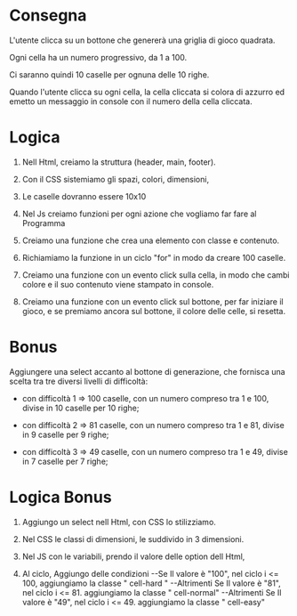 # Consegna

L'utente clicca su un bottone che genererà una griglia di gioco quadrata.

Ogni cella ha un numero progressivo, da 1 a 100.

Ci saranno quindi 10 caselle per ognuna delle 10 righe.

Quando l'utente clicca su ogni cella, la cella cliccata si colora di azzurro ed emetto un messaggio in console con il numero della cella cliccata.

# Logica

1. Nell Html, creiamo la struttura (header, main, footer).

2. Con il CSS sistemiamo gli spazi, colori, dimensioni,

3. Le caselle dovranno essere 10x10 

4. Nel Js creiamo funzioni per ogni azione che vogliamo far fare al Programma

5. Creiamo una funzione che crea una elemento con classe e contenuto.

6. Richiamiamo la funzione in un ciclo "for" in modo da creare 100 caselle.

7. Creiamo una funzione con un evento click sulla cella, in modo che cambi colore e il suo contenuto viene stampato in console.

8. Creiamo una funzione con un evento click sul bottone, per far iniziare il gioco, e se premiamo ancora sul bottone, il colore delle celle, si resetta.

# Bonus
Aggiungere una select accanto al bottone di generazione, che fornisca una scelta tra tre diversi livelli di difficoltà:

- con difficoltà 1 => 100 caselle, con un numero compreso tra 1 e 100, divise in 10 caselle per 10 righe;

- con difficoltà 2 => 81 caselle, con un numero compreso tra 1 e 81, divise in 9 caselle per 9 righe;

- con difficoltà 3 => 49 caselle, con un numero compreso tra 1 e 49, divise in 7 caselle per 7 righe;

# Logica Bonus

1. Aggiungo un select nell Html, con CSS lo stilizziamo.

2. Nel CSS le classi di dimensioni, le suddivido in 3 dimensioni. 

3. Nel JS con le variabili, prendo il valore delle option dell Html,  

4. Al ciclo, Aggiungo delle condizioni 
    --Se
        Il valore è "100", nel ciclo i <= 100, aggiungiamo la classe " cell-hard "
    --Altrimenti Se
        Il valore è "81", nel ciclo i <= 81. aggiungiamo la classe " cell-normal"
    --Altrimenti Se
        Il valore è "49", nel ciclo i <= 49. aggiungiamo la classe " cell-easy"

